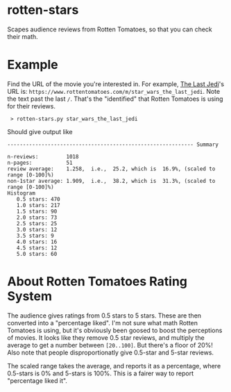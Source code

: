 # rotten-stars
Scapes audience reviews from Rotten Tomatoes, so that you can check their math.

# Example

Find the URL of the movie you're interested in. For example, [The Last Jedi](https://www.rottentomatoes.com/m/star_wars_the_last_jedi)'s URL is: `https://www.rottentomatoes.com/m/star_wars_the_last_jedi`. Note the text past the last `/`. That's the "identified" that Rotten Tomatoes is using for their reviews.

```
 > rotten-stars.py star_wars_the_last_jedi
```

Should give output like

```
------------------------------------------------------------ Summary

n-reviews:         1018
n-pages:           51
review average:    1.258,  i.e.,  25.2, which is  16.9%, (scaled to range [0-100]%)
non-1star average: 1.909,  i.e.,  38.2, which is  31.3%, (scaled to range [0-100]%)
Histogram
   0.5 stars: 470
   1.0 stars: 217
   1.5 stars: 90
   2.0 stars: 73
   2.5 stars: 25
   3.0 stars: 12
   3.5 stars: 9
   4.0 stars: 16
   4.5 stars: 12
   5.0 stars: 60
```

# About Rotten Tomatoes Rating System

The audience gives ratings from 0.5 stars to 5 stars. These are then converted into a "percentage liked". I'm not sure what math Rotten Tomatoes is using, but it's obviously been goosed to boost the perceptions of movies. It looks like they remove 0.5 star reviews, and multiply the average to get a number between `[20..100]`. But there's a floor of 20%! Also note that people disproportionatly give 0.5-star and 5-star reviews. 

The scaled range takes the average, and reports it as a percentage, where 0.5-stars is 0% and 5-stars is 100%. This is a fairer way to report "percentage liked it".

